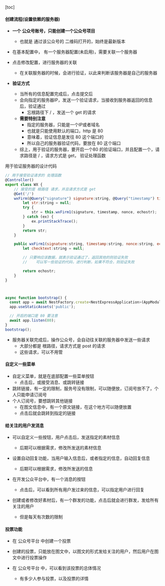 <script src='/笔记/see/index.js'></script>
[toc]


#### 创建流程(设置依赖的服务器)
- **一个 公众号账号，只能创建一个公众号项目**
  - 也就是 通过该公众号的 二维码打开的，始终是最新版本 

- 在基本配置中， 有一个服务器配置(未启用)，需要关联一个服务器
- 点击修改配置，进行服务器的关联
  - 在关联服务器的时候，会进行验证，以此来判断该服务器是自己的服务器
  
- **验证方式**
  - 当所有的信息配置完成后，点击提交后
  - 会向指定的服务器IP，发送一个验证请求，当接收到服务器返回的信息后，验证通过
    - 忘根路径下 / ，发送一个 get 的请求
  - **需要特别注意**
    - 指定的服务器，只能是一个IP或者域名
    - 也就是只能使用默认的端口，http 是 80
    - 意味着，验证信息是发往 80 这个端口的
    - 所以自己的服务器验证代码，要放在 80 这个端口
  - 综上，用于验证的服务器，要开启一个80 的验证端口，并且配置一个，请求路径是 / ，请求方式是 get， 验证处理函数
 

用于验证服务器的设计代码
```js
// 用于接受验证请求的 处理函数
@Controller()
export class WX {
    // 接受的是 根路径 请求，并且请求方式是 get
    @Get('/')
    wxFirm(@Query("signature") signature:string, @Query("timestamp") timestamp:string, @Query("nonce") nonce:string, @Query("echostr") echostr:string):string{
        let str:string = null;
        try {
            str = this.wxFirm1(signature, timestamp, nonce, echostr);
        } catch (ex) {
            ex.printStackTrace();
        }
        return str;
    }  

    public wxFirm1(signature:string, timestamp:string, nonce:string, echostr:string): string {
        let checktext:string = null;

        // 只要响应该数据，就表示验证通过了，返回其他的则验证失败
        //    可以写一些验证的代码，进行判断，如果不符合，则验证失败

        return echostr;
    }
}



async function bootstrap() {
  const app = await NestFactory.create<NestExpressApplication>(AppModule);
  app.useStaticAssets('public');

  // 开启的端口是 80 要注意
  await app.listen(80);
}
bootstrap();
```





- 服务器关联完成后，操作公众号，会自动往关联的服务器中发送一些请求
  - 大部分都是 根路径，请求方式是 post 的请求
  - 这些请求，可以不用管




#### 自定义一些菜单
- 自定义菜单，就是在底部配置一些菜单按钮
  - 点击后，或接受消息、或跳转链接
- 跳转链接，有一定的限制，服务号没有限制，可以随便放，订阅号放不了，个人只能申请订阅号
- 个人订阅号，要想跳转其他链接
    - 在图文信息中，有一个原文链接，在这个地方可以随便放置
    - 点击后就会跳转到指定的链接




#### 给关注的用户发消息
- 可以自定义一些按钮，用户点击后，发送指定的素材信息
  - 后期可以根据需求，修改所发送的素材信息

- 设置自动回复功能，当用户输入信息后，或者指定的信息，自动回复信息
  - 后期可以根据需求，修改所发送的信息

- 在开发公众平台中，有一个消息的按钮
  - 点击后，可以看到所有用户发过来的信息，可以指定用户进行回复

- 创建或者修改好素材后，有一个群发的功能，点击后就会进行群发，发给所有关注的用户
  - 但是每天有次数的限制




#### 投票功能
- 在 公众号平台 中创建一个投票

- 创建的投票，只能放在图文中，以图文的形式发给关注的用户，然后用户在图文中进行投票操作

- 在 公众号平台 中，可以看到该投票的总体情况
  - 有多少人参与投票，以及投票的详情

  


